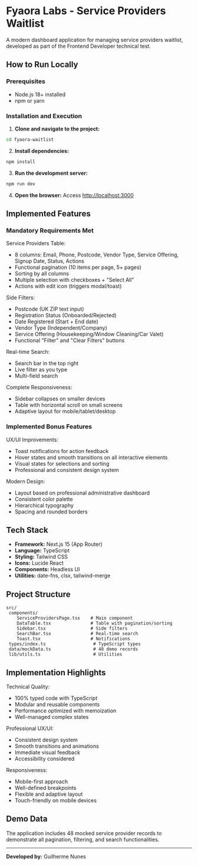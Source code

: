 # Fyaora Labs - Service Providers Waitlist

A modern dashboard application for managing service providers waitlist, developed as part of the Frontend Developer technical test.

## How to Run Locally

### Prerequisites

- Node.js 18+ installed
- npm or yarn

### Installation and Execution

1. **Clone and navigate to the project:**

```bash
cd fyaora-waitlist
```

2. **Install dependencies:**

```bash
npm install
```

3. **Run the development server:**

```bash
npm run dev
```

4. **Open the browser:**
   Access [http://localhost:3000](http://localhost:3000)

## Implemented Features

### Mandatory Requirements Met

Service Providers Table:

- 8 columns: Email, Phone, Postcode, Vendor Type, Service Offering, Signup Date, Status, Actions
- Functional pagination (10 items per page, 5+ pages)
- Sorting by all columns
- Multiple selection with checkboxes + "Select All"
- Actions with edit icon (triggers modal/toast)

Side Filters:

- Postcode (UK ZIP text input)
- Registration Status (Onboarded/Rejected)
- Date Registered (Start + End date)
- Vendor Type (Independent/Company)
- Service Offering (Housekeeping/Window Cleaning/Car Valet)
- Functional "Filter" and "Clear Filters" buttons

Real-time Search:

- Search bar in the top right
- Live filter as you type
- Multi-field search

Complete Responsiveness:

- Sidebar collapses on smaller devices
- Table with horizontal scroll on small screens
- Adaptive layout for mobile/tablet/desktop

### Implemented Bonus Features

UX/UI Improvements:

- Toast notifications for action feedback
- Hover states and smooth transitions on all interactive elements
- Visual states for selections and sorting
- Professional and consistent design system

Modern Design:

- Layout based on professional administrative dashboard
- Consistent color palette
- Hierarchical typography
- Spacing and rounded borders

## Tech Stack

- **Framework:** Next.js 15 (App Router)
- **Language:** TypeScript
- **Styling:** Tailwind CSS
- **Icons:** Lucide React
- **Components:** Headless UI
- **Utilities:** date-fns, clsx, tailwind-merge

## Project Structure

```
src/
 components/
    ServiceProvidersPage.tsx    # Main component
    DataTable.tsx               # Table with pagination/sorting
    Sidebar.tsx                 # Side filters
    SearchBar.tsx               # Real-time search
    Toast.tsx                   # Notifications
 types/index.ts                  # TypeScript types
 data/mockData.ts                # 48 demo records
 lib/utils.ts                    # Utilities
```

## Implementation Highlights

Technical Quality:

- 100% typed code with TypeScript
- Modular and reusable components
- Performance optimized with memoization
- Well-managed complex states

Professional UX/UI:

- Consistent design system
- Smooth transitions and animations
- Immediate visual feedback
- Accessibility considered

Responsiveness:

- Mobile-first approach
- Well-defined breakpoints
- Flexible and adaptive layout
- Touch-friendly on mobile devices

## Demo Data

The application includes 48 mocked service provider records to demonstrate all pagination, filtering, and search functionalities.

---

**Developed by:** Guilherme Nunes
